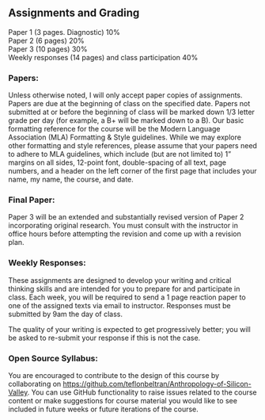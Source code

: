 ## Assignments and Grading

Paper 1 (3 pages. Diagnostic)   10%  
Paper 2 (6 pages)               20%  
Paper 3 (10 pages)              30%    
Weekly responses (14 pages)   and class participation 			  40%

### Papers:

Unless otherwise noted, I will only accept paper copies of assignments. Papers are due at the beginning of class on the specified date. Papers not submitted at or before the beginning of class will be marked down 1/3 letter grade per day (for example, a B+ will be marked down to a B).
Our basic formatting reference for the course will be the Modern Language Association (MLA) Formatting & Style guidelines. While we may explore other formatting and style references, please assume that your papers need to adhere to MLA guidelines, which include (but are not limited to) 1” margins on all sides, 12-point font, double-spacing of all text, page numbers, and a header on the left corner of the first page that includes your name, my name, the course, and date.

### Final Paper:
Paper 3 will be an extended and substantially revised version of Paper 2 incorporating original research. You must consult with the instructor in office hours before attempting the revision and come up with a revision plan. 

### Weekly Responses:
These assignments are designed to develop your writing and critical thinking skills and are intended for you to prepare for and participate in class. Each week, you will be required to send a 1 page reaction paper to one of the assigned texts via email to instructor. Responses must be submitted by 9am the day of class. 

The quality of your writing is expected to get progressively better; you will be asked to re-submit your response if this is not the case.

### Open Source Syllabus:
You are encouraged to contribute to the design of this course by collaborating on https://github.com/teflonbeltran/Anthropology-of-Silicon-Valley. You can use GitHub functionality to raise issues related to the course content or make suggestions for course material you would like to see included in future weeks or future iterations of the course.

